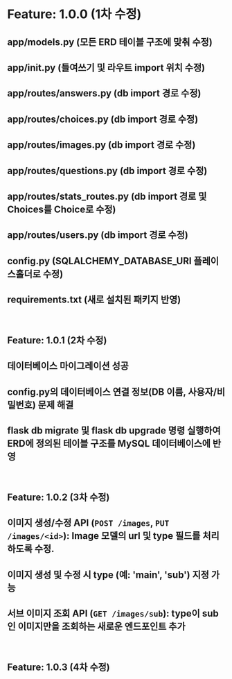 
# Feature: 1.0.0 (1차 수정)

## app/models.py (모든 ERD 테이블 구조에 맞춰 수정)

## app/__init__.py (들여쓰기 및 라우트 import 위치 수정)

## app/routes/answers.py (db import 경로 수정)

## app/routes/choices.py (db import 경로 수정)

## app/routes/images.py (db import 경로 수정)

## app/routes/questions.py (db import 경로 수정)

## app/routes/stats_routes.py (db import 경로 및 Choices를 Choice로 수정)

## app/routes/users.py (db import 경로 수정)

## config.py (SQLALCHEMY_DATABASE_URI 플레이스홀더로 수정)

## requirements.txt (새로 설치된 패키지 반영)

<br>

## Feature: 1.0.1 (2차 수정)

## 데이터베이스 마이그레이션 성공

## config.py의 데이터베이스 연결 정보(DB 이름, 사용자/비밀번호) 문제 해결

## flask db migrate 및 flask db upgrade 명령 실행하여 ERD에 정의된 테이블 구조를 MySQL 데이터베이스에 반영

<br>

## Feature: 1.0.2 (3차 수정)

## 이미지 생성/수정 API (`POST /images`, `PUT /images/<id>`): Image 모델의 url 및 type 필드를 처리하도록 수정.
## 이미지 생성 및 수정 시 type (예: 'main', 'sub') 지정 가능
## 서브 이미지 조회 API (`GET /images/sub`): type이 sub인 이미지만을 조회하는 새로운 엔드포인트 추가

<br>

## Feature: 1.0.3 (4차 수정)

